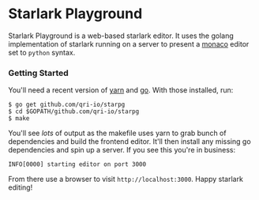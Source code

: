 # Starlark Playground

Starlark Playground is a web-based starlark editor. It uses the golang implementation of starlark running on a server to present a  [monaco](https://github.com/Microsoft/monaco-editor) editor set to `python` syntax.

### Getting Started

You'll need a recent version of [yarn](https://yarnpkg.com) and [go](https://golang.org). With those installed, run:

```shell
$ go get github.com/qri-io/starpg
$ cd $GOPATH/github.com/qri-io/starpg
$ make
```

You'll see _lots_ of output as the makefile uses yarn to grab bunch of dependencies and build the frontend editor. It'll then install any missing go dependencies and spin up a server. If you see this you're in business:

```shell
INFO[0000] starting editor on port 3000
```
From there use a browser to visit `http://localhost:3000`. Happy starlark editing!
